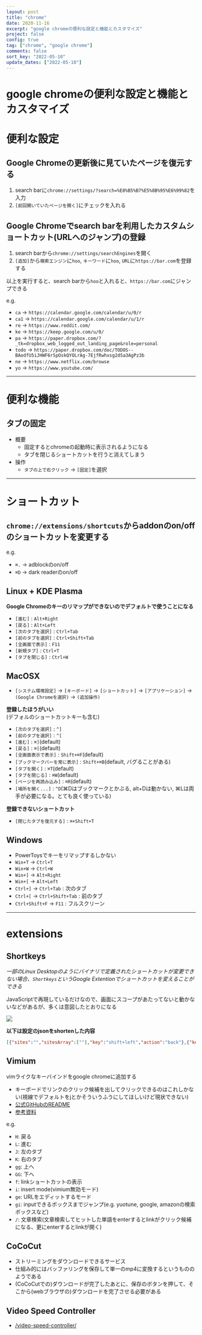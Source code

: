 ```yaml
---
layout: post 
title: "chrome"
date: 2020-11-16
excerpt: "google chromeの便利な設定と機能とカスタマイズ"
project: false
config: true
tag: ["chrome", "google chrome"]
comments: false
sort_key: "2022-05-10"
update_dates: ["2022-05-10"]
---
```


# google chromeの便利な設定と機能とカスタマイズ 

# 便利な設定

## Google Chromeの更新後に見ていたページを復元する
 1. search barに`chrome://settings/?search=%E8%B5%B7%E5%8B%95%E6%99%82`を入力
 2. `[前回開いていたページを開く]`にチェックを入れる

## Google Chromeでsearch barを利用したカスタムショートカット(URLへのジャンプ)の登録
 1. search barから`chrome://settings/searchEngines`を開く
 2. `[追加]`から`検索エンジン`に`hoo`, `キーワード`に`hoo`, `URL`に`https://bar.com`を登録する  

以上を実行すると、search barから`hoo`と入れると、`https://bar.com`にジャンプできる  

e.g. 
 - `ca` -> `https://calendar.google.com/calendar/u/0/r`
 - `ca1` -> `https://calendar.google.com/calendar/u/1/r`
 - `re` -> `https://www.reddit.com/`
 - `ke` -> `https://keep.google.com/u/0/`
 - `pa` -> `https://paper.dropbox.com/?_tk=dropbox_web_logged_out_landing_page&role=personal`
 - `todo` -> `https://paper.dropbox.com/doc/TODOS--BAodfU5iJHWF6rSpOskQYOLrAg-7EjfRwhxsg2dSa3AgPz3b`
 - `ne` -> `https://www.netflix.com/browse`
 - `yo` -> `https://www.youtube.com/`

---

# 便利な機能

## タブの固定
 - 概要
   - 固定するとchromeの起動時に表示されるようになる
   - タブを閉じるショートカットを行うと消えてしまう
 - 操作
   - `タブの上で右クリック` -> `[固定]`を選択

---

# ショートカット

## `chrome://extensions/shortcuts`からaddonのon/offのショートカットを変更する
e.g. 
 - `⌘.` -> adblockのon/off
 - `⌘D` -> dark readerのon/off

## Linux + KDE Plasma
**Google Chromeのキーのリマップができないのでデフォルトで使うことになる**  
 - `[進む]` : `Alt+Right`
 - `[戻る]` : `Alt+Left`
 - `[次のタブを選択]` : `Ctrl+Tab`
 - `[前のタブを選択]` : `Ctrl+Shift+Tab`
 - `[全画面で表示]` : `F11`
 - `[新規タブ]` : `Ctrl+T`
 - `[タブを閉じる]` : `Ctrl+W`


## MacOSX
 - `[システム環境設定]` -> `[キーボード]` -> `[ショートカット]` -> `[アプリケーション]` -> `(Google Chromeを選択)` -> `(追加操作)`

**登録したほうがいい**  
(デフォルのショートカットキーも含む)  

 - `[次のタブを選択]` : `^]`
 - `[前のタブを選択]` : `^[`
 - `[進む]` : `⌘]`(default)
 - `[戻る]` : `⌘[`(default)
 - `[全画面表示で表示]` : `Shift+⌘F`(default)
 - `[ブックマークバーを常に表示]` : `Shift+⌘B`(default, バグることがある)
 - `[タブを開く]` : `⌘T`(default)
 - `[タブを閉じる]` : `⌘W`(default)
 - `[ページを再読み込み]` : `⌘R`(default)
 - `[場所を開く...]` : `^D`(⌘Dはブックマークとかぶる, alt+Dは動かない, ⌘Lは両手が必要になる。とても良く使っている)

**登録できないショートカット**  
 - `[閉じたタブを復元する]` : `⌘+Shift+T`

## Windows
 - PowerToysでキーをリマップするしかない
 - `Win+T` -> `Ctrl+T`
 - `Win+W` -> `Ctrl+W`
 - `Win+]` -> `Alt+Right`
 - `Win+[` -> `Alt+Left`
 - `Ctrl+]` -> `Ctrl+Tab` : 次のタブ
 - `Ctrl+[` -> `Ctrl+Shift+Tab` : 前のタブ
 - `Ctrl+Shift+F` -> `F11` : フルスクリーン


---

# extensions

## Shortkeys
*一部のLinux Desktopのようにバイナリで定義されたショートカットが変更できない場合、`Shortkeys`というGoogle Extentionでショートカットを変えることができる*  

JavaScriptで再現しているだけなので、画面にスコープがあたってないと動かないなどがあるが、多くは意図したとおりになる  

<div style="align: center !important;">
  <img src="https://user-images.githubusercontent.com/4949982/99498297-911a2e00-29ba-11eb-832e-c075d3adc086.png">
</div>

**以下は設定のjsonをshortenした内容**  
```json
[{"sites":"","sitesArray":[""],"key":"shift+left","action":"back"},{"key":"ctrl+]","action":"nexttab","sites":"","sitesArray":[""]},{"key":"ctrl+[","action":"prevtab","sites":"","sitesArray":[""]},{"key":"shift+]","action":"forward","sites":"","sitesArray":[""]},{"key":"shift+[","action":"back","sites":"","sitesArray":[""]},{"action":"hardreload","key":"ctrl+r","sites":"","sitesArray":[""]},{"sites":"","sitesArray":[""],"action":"newtab","key":"ctrl+t"},{"key":"shift+right","action":"forward","sites":"","sitesArray":[""]}]
```

## Vimium
vimライクなキーバインドをgoogle chromeに追加する  
 - キーボードでリンクのクリック候補を出してクリックできるのはこれしかない(視線でデフォルトをjとかそういうふうにしてほしいけど現状できない)
 - [公式GitHubのREADME](https://github.com/philc/vimium)
 - [参考資料](https://qiita.com/satoshi03/items/9fdfcd0e46e095ec68c1)

e.g. 
 - `H`: 戻る
 - `L`: 進む
 - `J`: 左のタブ
 - `K`: 右のタブ
 - `gg`: 上へ
 - `GG`: 下へ
 - `f`: linkショートカットの表示
 - `i`: insert mode(vimium無効モード)
 - `ge`: URLをエディットするモード
 - `gi`: inputできるボックスまでジャンプ(e.g. yuotune, google, amazonの検索ボックスなど)
 - `/`: 文章検索(文章検索してヒットした単語をenterするとlinkがクリック候補になる、更にenterするとlinkが開く)

## CoCoCut
 - ストリーミングをダウンロードできるサービス
 - 仕組み的にはバッファリングを保存して単一のmp4に変換するというもののようである
 - (CoCoCutでの)ダウンロードが完了したあとに、保存のボタンを押して、そこから(webブラウザの)ダウンロードを完了させる必要がある

## Video Speed Controller
 - [/video-speed-controller/](/video-speed-controller/)
